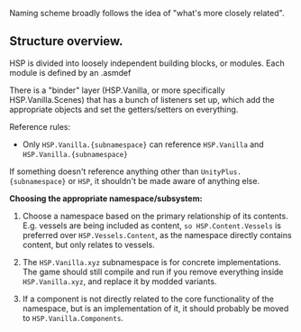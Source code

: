 Naming scheme broadly follows the idea of "what's more closely related".

## Structure overview.

HSP is divided into loosely independent building blocks, or modules.
Each module is defined by an .asmdef


There is a "binder" layer (HSP.Vanilla, or more specifically HSP.Vanilla.Scenes) that has a bunch of listeners set up, which add the appropriate objects and set the getters/setters on everything.

Reference rules:

- Only `HSP.Vanilla.{subnamespace}` can reference `HSP.Vanilla` and `HSP.Vanilla.{subnamespace}`

If something doesn't reference anything other than `UnityPlus.{subnamespace}` or `HSP`, it shouldn't be made aware of anything else.


**Choosing the appropriate namespace/subsystem:**

1. Choose a namespace based on the primary relationship of its contents.
    E.g. vessels are being included as content, `so HSP.Content.Vessels` is preferred over `HSP.Vessels.Content`, 
    as the namespace directly contains content, but only relates to vessels.

2. The `HSP.Vanilla.xyz` subnamespace is for concrete implementations. 
    The game should still compile and run if you remove everything inside `HSP.Vanilla.xyz`, and replace it by modded variants.

3. If a component is not directly related to the core functionality of the namespace, but is an implementation of it, it should probably be moved to `HSP.Vanilla.Components`.









